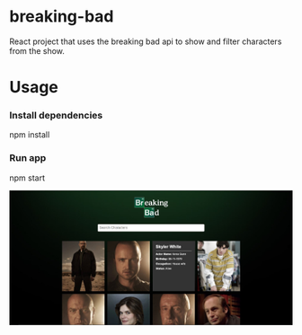 # breaking-bad
React project that uses the breaking bad api to show and filter characters from the show.

# Usage


### Install dependencies
npm install

### Run app
npm start

![Screenshot](https://github.com/iamvedprakash/breaking-bad/blob/main/Capture.JPG?raw=true)
